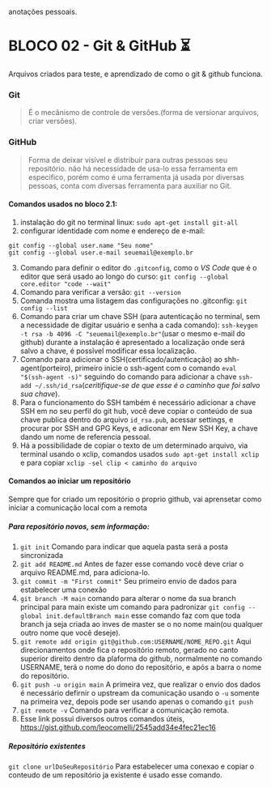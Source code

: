 anotações pessoais.
# BLOCO 02 - Git & GitHub :hourglass_flowing_sand:
Arquivos criados para teste, e aprendizado de como o git & github funciona.

### Git

> É o mecânismo de controle de versões.(forma de versionar arquivos, criar versões).

### GitHub

>Forma de deixar visível e distribuir para outras pessoas seu repositório. não há necessidade de usa-lo essa ferramenta em especifico, porém como é uma ferramenta já usada por diversas pessoas, conta com diversas ferramenta para auxiliar no Git.

#### Comandos usados no bloco 2.1:

1. instalação do git no terminal linux: `sudo apt-get install git-all`
2. configurar identidade com nome e endereço de e-mail:
```
git config --global user.name "Seu nome"
git config --global user.e-mail seuemail@exemplo.br
```
3. Comando para definir o editor do `.gitconfig`, como o *VS Code* que é o editor que será usado ao longo do curso: `git config --global core.editor "code --wait"`
4. Comando para verificar a vers&atilde;o: `git --version`
5. Comanda mostra uma listagem das configurações no .gitconfig: `git config --list`
6. Comando para criar um chave SSH (para autentica&ccedil;&atilde;o no terminal, sem a necessidade de digitar usu&aacute;rio e senha a cada comando): `ssh-keygen -t rsa -b 4096 -C "seuemail@exemplo.br"`(usar o mesmo e-mail do github) durante a instala&ccedil;&atilde;o é apresentado a localiza&ccedil;&atilde;o onde será salvo a chave, &eacute; poss&itilde;vel modificar essa localiza&ccedil;&atilde;o.
7. Comando para adicionar o SSH(certificado/autentica&ccedil;&atilde;o) ao shh-agent(porteiro), primeiro inicie o ssh-agent com o comando `eval "$(ssh-agent -s)"` seguindo do comando para adicionar a chave `ssh-add ~/.ssh/id_rsa`(*ceritifique-se de que esse é o caminho que foi salvo sua chave*).
8. Para o funcionamento do SSH tamb&eacute;m &eacute; necess&aacute;rio adicionar a chave SSH em no seu perfil do git hub, você deve copiar o conteúdo de sua chave publica dentro do arquivo `id_rsa.pub`, acessar settings, e procurar por SSH and GPG Keys, e adiconar em New SSH Key, a chave dando um nome de referencia pessoal.
9. Há a possibilidade de copiar o texto de um determinado arquivo, via terminal usando o xclip, comandos usados `sudo apt-get install xclip` e para copiar `xclip -sel clip < caminho do arquivo`

#### Comandos ao iniciar um repositório

Sempre que for criado um repositório o proprio github, vai aprensetar como iniciar a comunicação local com a remota

##### Para repositório novos, sem informação:

1. `git init` Comando para indicar que aquela pasta será a posta sincronizada
2. `git add README.md` Antes de fazer esse comando você deve criar o arquivo README.md, para adiciona-lo.
3. `git commit -m "First commit"` Seu primeiro envio de dados para estabelecer uma conexão
4. `git branch -M main` comando para alterar o nome da sua branch principal para main existe um comando para padronizar `git config --global init.defaultBranch main` esse comando faz com que toda branch ja seja criada ao inves de master se o no nome main(ou qualquer outro nome que você deseje).
5. `git remote add origin git@github.com:USERNAME/NOME_REPO.git` Aqui direcionamentos onde fica o repositório remoto, gerado no canto superior direito dentro da plaforma do github, normalmente no comando USERNAME, terá o nome do dono do repositório, e após a barra o nome do repositório.
6. `git push -u origin main` A primeira vez, que realizar o envio dos dados é necessário defirnir o upstream da comunicação usando o `-u` somente na primeira vez, depois pode ser usando apenas o comando `git push`
7. `git remote -v` Comando para verificar a comunicação remota.
8. Esse link possui diversos outros comandos úteis, https://gist.github.com/leocomelli/2545add34e4fec21ec16

##### Repositório existentes

`git clone urlDoSeuRepositório` 
Para estabelecer uma conexao e copiar o conteudo de um repositório ja existente é usado esse comando.


